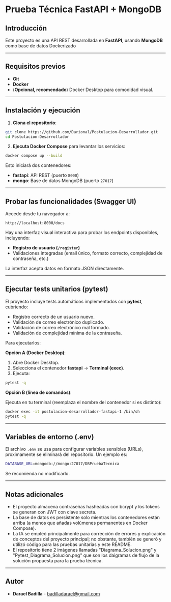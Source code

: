 # Prueba Técnica FastAPI + MongoDB

## Introducción

Este proyecto es una API REST desarrollada en **FastAPI**, usando **MongoDB** como base de datos Dockerizado

---

## Requisitos previos

- **Git**
- **Docker**
- (**Opcional, recomendado**) Docker Desktop para comodidad visual.

---

## Instalación y ejecución

1. **Clona el repositorio**:

```bash
git clone https://github.com/Darional/Postulacion-Desarrollador.git
cd Postulacion-Desarrollador
```

2. **Ejecuta Docker Compose** para levantar los servicios:

```bash
docker compose up --build
```

Esto iniciará dos contenedores:

- **fastapi**: API REST (puerto `8000`)
- **mongo**: Base de datos MongoDB (puerto `27017`)

---

## Probar las funcionalidades (Swagger UI)

Accede desde tu navegador a:

```
http://localhost:8000/docs
```

Hay una interfaz visual interactiva para probar los endpoints disponibles, incluyendo:

- **Registro de usuario (`/register`)**
- Validaciones integradas (email único, formato correcto, complejidad de contraseña, etc.)

La interfaz acepta datos en formato JSON directamente.

---

## Ejecutar tests unitarios (pytest)

El proyecto incluye tests automáticos implementados con **pytest**, cubriendo:

- Registro correcto de un usuario nuevo.
- Validación de correo electrónico duplicado.
- Validación de correo electrónico mal formado.
- Validación de complejidad mínima de la contraseña.

Para ejecutarlos:

**Opción A (Docker Desktop)**:

1. Abre Docker Desktop.
2. Selecciona el contenedor **fastapi** → **Terminal (exec)**.
3. Ejecuta:
```bash
pytest -q
```

**Opción B (línea de comandos)**:

Ejecuta en tu terminal (reemplaza el nombre del contenedor si es distinto):

```bash
docker exec -it postulacion-desarrollador-fastapi-1 /bin/sh
pytest -q
```

---


## Variables de entorno (.env)

El archivo `.env` se usa para configurar variables sensibles (URLs), proximamente se eliminará del repositorio. Un ejemplo es:

```bash
DATABASE_URL=mongodb://mongo:27017/DBPruebaTecnica
```

Se recomienda no modificarlo.

---

## Notas adicionales

- El proyecto almacena contraseñas hasheadas con bcrypt y los tokens se generan con JWT con clave secreta.
- La base de datos es persistente solo mientras los contenedores están arriba (a menos que añadas volúmenes permanentes en Docker Compose).
- La IA se empleó principalmente para corrección de errores y explicación de conceptos del proyecto principal; no obstante, también se generó y utilizó código para las pruebas unitarias y este README.
- El repositorio tiene 2 imágenes llamadas "Diagrama_Solucion.png" y "Pytest_Diagrama_Solucion.png" que son los daigramas de flujo de la solución propuesta para la prueba técnica.
---

## Autor

- **Darael Badilla** - [badilladarael@gmail.com](mailto:badilladarael@gmail.com)

